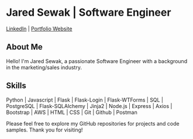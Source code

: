 # Jared Sewak | Software Engineer

[LinkedIn](https://www.linkedin.com/in/jaredsewak/) | [Portfolio Website](https://jaredsewak.netlify.app/)

## About Me

Hello! I'm Jared Sewak, a passionate Software Engineer with a background in the marketing/sales industry.

## Skills

Python | Javascript | Flask | Flask-Login | Flask-WTForms | SQL | PostgreSQL | Flask-SQLAlchemy | Jinja2 | Node.js | Express | Axios | Bootstrap | AWS | HTML | CSS | Git | Github | Postman

Please feel free to explore my GitHub repositories for projects and code samples. Thank you for visiting!
